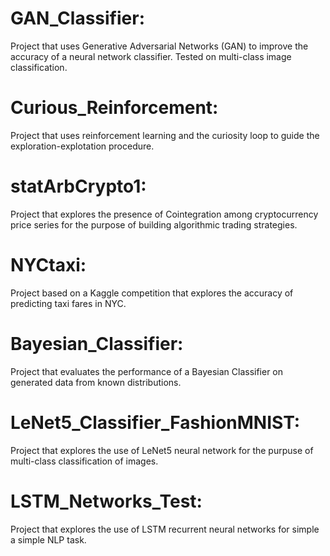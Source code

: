 # GAN_Classifier:
Project that uses Generative Adversarial Networks (GAN) to improve the accuracy of a neural network classifier. Tested on multi-class image classification.

# Curious_Reinforcement:
Project that uses reinforcement learning and the curiosity loop to guide the exploration-explotation procedure.

# statArbCrypto1: 
Project that explores the presence of Cointegration among cryptocurrency price series for the purpose of building algorithmic trading strategies.

# NYCtaxi:
Project based on a Kaggle competition that explores the accuracy of predicting taxi fares in NYC.

# Bayesian_Classifier:
Project that evaluates the performance of a Bayesian Classifier on generated data from known distributions.

# LeNet5_Classifier_FashionMNIST:
Project that explores the use of LeNet5 neural network for the purpuse of multi-class classification of images.

# LSTM_Networks_Test:
Project that explores the use of LSTM recurrent neural networks for simple a simple NLP task.
